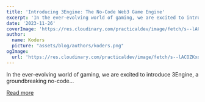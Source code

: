 ```yaml
---
title: 'Introducing 3Engine: The No-Code Web3 Game Engine'
excerpt: 'In the ever-evolving world of gaming, we are excited to introduce 3Engine, a groundbreaking no-code...'
date: '2023-11-26'
coverImage: 'https://res.cloudinary.com/practicaldev/image/fetch/s--lACOZKxq--/c_imagga_scale,f_auto,fl_progressive,h_420,q_auto,w_1000/https://dev-to-uploads.s3.amazonaws.com/uploads/articles/l7zbpeow7y4iq5vhbwmc.png'
author:
  name: Koders
  picture: "assets/blog/authors/koders.png"
ogImage:
  url: 'https://res.cloudinary.com/practicaldev/image/fetch/s--lACOZKxq--/c_imagga_scale,f_auto,fl_progressive,h_420,q_auto,w_1000/https://dev-to-uploads.s3.amazonaws.com/uploads/articles/l7zbpeow7y4iq5vhbwmc.png'
---
```


In the ever-evolving world of gaming, we are excited to introduce 3Engine, a groundbreaking no-code...

[Read more](https://dev.to/3engine/introducing-3engine-the-no-code-web3-game-engine-42j1)

